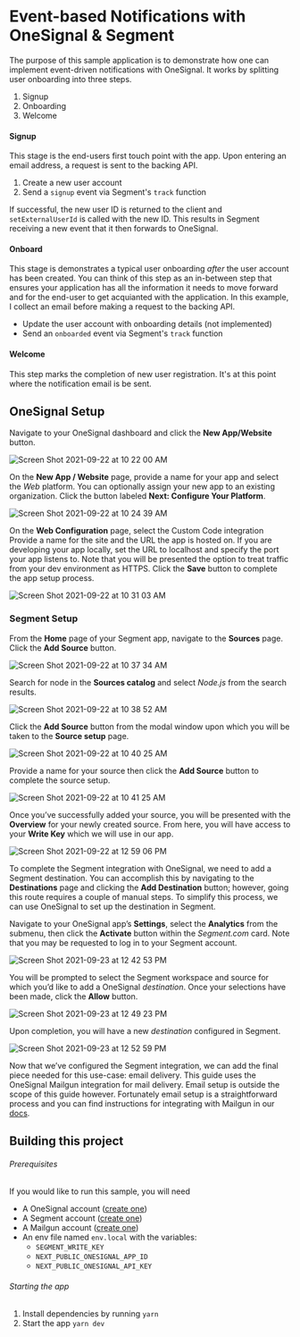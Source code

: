# Event-based Notifications with OneSignal & Segment

The purpose of this sample application is to demonstrate how one can implement event-driven notifications with OneSignal. It works by splitting user onboarding into three steps.

1. Signup
2. Onboarding
3. Welcome

#### Signup

This stage is the end-users first touch point with the app. Upon entering an email address, a request is sent to the backing API.
1. Create a new user account
2. Send a `signup` event via Segment's `track` function

If successful, the new user ID is returned to the client and `setExternalUserId` is called with the new ID. This results in Segment receiving a new event that it then forwards to OneSignal.

#### Onboard

This stage is demonstrates a typical user onboarding _after_ the user account has been created. You can think of this step as an in-between step that ensures your application has all the information it needs to move forward and for the end-user to get acquianted with the application. In this example, I collect an email before making a request to the backing API.
* Update the user account with onboarding details (not implemented)
* Send an `onboarded` event via Segment's `track` function

#### Welcome

This step marks the completion of new user registration. It's at this point where the notification email is be sent.


## OneSignal Setup

Navigate to your OneSignal dashboard and click the **New App/Website** button.

![Screen Shot 2021-09-22 at 10 22 00 AM](https://user-images.githubusercontent.com/1715082/134387756-77e72f3d-4d3d-4f56-b6c7-70ae6b674085.png)

On the **New App / Website** page, provide a name for your app and select the _Web_ platform. You can optionally assign your new app to an existing organization. Click the button labeled **Next: Configure Your Platform**.

![Screen Shot 2021-09-22 at 10 24 39 AM](https://user-images.githubusercontent.com/1715082/134387974-31b79f89-9d0f-4efa-8742-1e83e25649b5.png)

On the **Web Configuration** page, select the Custom Code integration
Provide a name for the site and the URL the app is hosted on. If you are developing your app locally, set the URL to localhost and specify the port your app listens to. Note that you will be presented the option to treat traffic from your dev environment as HTTPS.
Click the **Save** button to complete the app setup process.

![Screen Shot 2021-09-22 at 10 31 03 AM](https://user-images.githubusercontent.com/1715082/134388072-8adbc42f-0373-4ff9-9592-fdbaf7406838.png)

### Segment Setup

From the **Home** page of your Segment app, navigate to the **Sources** page.
Click the **Add Source** button.

![Screen Shot 2021-09-22 at 10 37 34 AM](https://user-images.githubusercontent.com/1715082/134388339-172bdaea-10a0-496e-841d-c142a79bf643.png)

Search for node in the **Sources catalog** and select _Node.js_ from the search results.

![Screen Shot 2021-09-22 at 10 38 52 AM](https://user-images.githubusercontent.com/1715082/134388393-3afa8f18-1923-4130-a193-463bea2b96bb.png)

Click the **Add Source** button from the modal window upon which you will be taken to the **Source setup** page. 

![Screen Shot 2021-09-22 at 10 40 25 AM](https://user-images.githubusercontent.com/1715082/134388638-9df84c2f-8047-47e8-9bdf-4e87e87154f0.png)

Provide a name for your source then click the **Add Source** button to complete the source setup.

![Screen Shot 2021-09-22 at 10 41 25 AM](https://user-images.githubusercontent.com/1715082/134389017-589f74c1-2ac2-4225-9292-268905e9a2f6.png)

Once you’ve successfully added your source, you will be presented with the **Overview** for your newly created source. From here, you will have access to your **Write Key** which we will use in our app. 

![Screen Shot 2021-09-22 at 12 59 06 PM](https://user-images.githubusercontent.com/1715082/134397365-2f2ff958-eded-4429-9471-17550583ba02.png)

To complete the Segment integration with OneSignal, we need to add a Segment destination. You can accomplish this by navigating to the **Destinations** page and clicking the **Add Destination** button; however, going this route requires a couple of manual steps. To simplify this process, we can use OneSignal to set up the destination in Segment.

Navigate to your OneSignal app’s **Settings**, select the **Analytics** from the submenu, then click the **Activate** button within the _Segment.com_ card. Note that you may be requested to log in to your Segment account.

![Screen Shot 2021-09-23 at 12 42 53 PM](https://user-images.githubusercontent.com/1715082/134559889-7d679865-463d-497c-afa9-85c07b22027b.png)

You will be prompted to select the Segment workspace and source for which you’d like to add a OneSignal _destination_. Once your selections have been made, click the **Allow** button. 

![Screen Shot 2021-09-23 at 12 49 23 PM](https://user-images.githubusercontent.com/1715082/134559963-6792af85-950f-4a86-955b-bfc806f75bc8.png)

Upon completion, you will have a new _destination_ configured in Segment.

![Screen Shot 2021-09-23 at 12 52 59 PM](https://user-images.githubusercontent.com/1715082/134560010-3d92fc0b-78e8-4f5b-887f-89dcb9b23ec3.png)

Now that we’ve configured the Segment integration, we can add the final piece needed for this use-case: email delivery. This guide uses the OneSignal Mailgun integration for mail delivery. Email setup is outside the scope of this guide however. Fortunately email setup is a straightforward process and you can find instructions for integrating with Mailgun in our [docs](https://documentation.onesignal.com/docs/mailgun-setup).

## Building this project

###### Prerequisites

If you would like to run this sample, you will need 

* A OneSignal account ([create one](https://onesignal.com/))
* A Segment account ([create one](https://segment.com/))
* A Mailgun account ([create one](https://www.mailgun.com/))
* An env file named `env.local` with the variables:
    * `SEGMENT_WRITE_KEY`
    * `NEXT_PUBLIC_ONESIGNAL_APP_ID`
    * `NEXT_PUBLIC_ONESIGNAL_API_KEY`

###### Starting the app

1. Install dependencies by running `yarn`
2. Start the app `yarn dev`
